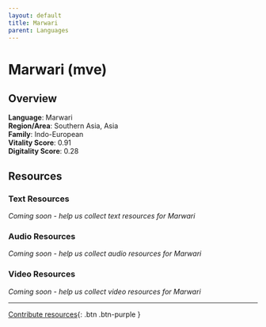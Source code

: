 ```yaml
---
layout: default
title: Marwari
parent: Languages
---
```


# Marwari (mve)

## Overview

**Language**: Marwari  
**Region/Area**: Southern Asia, Asia  
**Family**: Indo-European  
**Vitality Score**: 0.91  
**Digitality Score**: 0.28  

## Resources

### Text Resources
*Coming soon - help us collect text resources for Marwari*

### Audio Resources
*Coming soon - help us collect audio resources for Marwari*

### Video Resources
*Coming soon - help us collect video resources for Marwari*

---

[Contribute resources](https://fairtrain.github.io/){: .btn .btn-purple }
